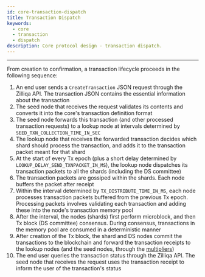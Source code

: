 ```yaml
---
id: core-transaction-dispatch
title: Transaction Dispatch
keywords:
  - core
  - transaction
  - dispatch
description: Core protocol design - transaction dispatch.
---
```


---

From creation to confirmation, a transaction lifecycle proceeds in the following sequence:

1. An end user sends a `CreateTransaction` JSON request through the Zilliqa API. The transaction JSON contains the essential information about the transaction
1. The seed node that receives the request validates its contents and converts it into the core's transaction definition format
1. The seed node forwards this transaction (and other processed transaction requests) to a lookup node at intervals determined by `SEED_TXN_COLLECTION_TIME_IN_SEC`
1. The lookup node that receives the forwarded transaction decides which shard should process the transaction, and adds it to the transaction packet meant for that shard
1. At the start of every Tx epoch (plus a short delay determined by `LOOKUP_DELAY_SEND_TXNPACKET_IN_MS`), the lookup node dispatches its transaction packets to all the shards (including the DS committee)
1. The transaction packets are gossiped within the shards. Each node buffers the packet after receipt
1. Within the interval determined by `TX_DISTRIBUTE_TIME_IN_MS`, each node processes transaction packets buffered from the previous Tx epoch. Processing packets involves validating each transaction and adding these into the node's transaction memory pool
1. After the interval, the nodes (shards) first perform microblock, and then Tx block (DS committee) consensus. During consensus, transactions in the memory pool are consumed in a deterministic manner
1. After creation of the Tx block, the shard and DS nodes commit the transactions to the blockchain and forward the transaction receipts to the lookup nodes (and the seed nodes, through the [multipliers](core-multipliers.md))
1. The end user queries the transaction status through the Zilliqa API. The seed node that receives the request uses the transaction receipt to inform the user of the transaction's status
